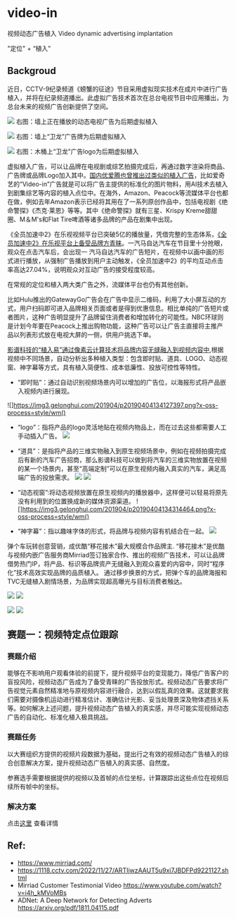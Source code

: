 # video-in
视频动态广告植入 Video dynamic advertising implantation

"定位" + “植入” 

## Backgroud

近日，CCTV-9纪录频道《螃蟹的征途》节目采用虚拟现实技术在成片中进行广告植入，并将在纪录频道播出。此虚拟广告技术首次在总台电视节目中应用播出，为总台未来的视频广告创新提供了空间。

![](https://p4.img.cctvpic.com/photoworkspace/contentimg/2022/11/27/2022112717262248324.png)
右图：墙上正在播放的动态电视广告为后期虚拟植入

![](https://p3.img.cctvpic.com/photoworkspace/contentimg/2022/11/27/2022112717263376194.png)
右图：墙上“卫龙”广告牌为后期虚拟植入

![](https://p1.img.cctvpic.com/photoworkspace/contentimg/2022/11/27/2022112717264649739.png)
右图：木桶上“卫龙”广告logo为后期虚拟植入


虚拟植入广告，可以让品牌在电视剧或综艺拍摄完成后，再通过数字渲染将商品、广告牌或品牌Logo加入其中。[国内优爱腾也曾推出过类似的植入广告](https://36kr.com/p/2131119015767041)，比如爱奇艺的“Video-in”广告就是可以将广告主提供的标准化的图片物料，用AI技术去植入到剧集综艺等内容的植入点位中。在海外，Amazon、Peacock等流媒体平台也都在做，例如去年Amazon表示已经将其用在了一系列原创作品中，包括电视剧《绝命警探》《杰克·莱恩》等等。其中《绝命警探》就有三星、Krispy Kreme甜甜圈、M＆M's和Flat Tire啤酒等诸多品牌的产品在剧集中出现。

《全员加速中2》在乐视视频平台已突破5亿的播放量，凭借完整的生态体系，[《全员加速中2》在乐视平台上备受品牌方青睐](https://www.huxiu.com/article/161897.html)。一汽马自达汽车在节目里十分抢眼，观众在点击汽车后，会出现一
汽马自达汽车的广告短片，在视频中以画中画的形式进行播放，从强制广告播放到用户主动触发，《全员加速中2》的平均互动点击率高达27.04%，说明观众对互动广告的接受程度较高。


在常规的定位和植入两大类广告之外，流媒体平台也仍有其他创新。

比如Hulu推出的GatewayGo广告会在广告中显示二维码，利用了大小屏互动的方式，用户扫码即可进入品牌相关页面或者是得到优惠信息。相比单纯的广告短片或者图片，这种广告明显提升了品牌留住消费者和增加转化的可能性。NBC环球则是计划今年要在Peacock上推出购物功能，这种广告可以让广告主直接将主推产品以列表形式放在电视大屏的一侧，供用户挑选下单。


[影谱科技的“植入易”通过像素云计算技术将品牌内容无缝融入到视频内容中](https://m.gelonghui.com/p/259284),根据视频中不同场景，自动分析出多种植入类型：包含即时贴、道具、LOGO、动态视窗、神字幕等方式，具有植入简便性、成本低廉性、投放可控性等特性。

- “即时贴”：通过自动识别视频场景内可以增加的广告位，以海报形式将产品嵌入视频内进行展现。

![]https://img3.gelonghui.com/201904/p20190404134127397.png?x-oss-process=style/wm()

- “logo”：指将产品的logo灵活地贴在视频内物品上，而在过去这些都需要人工手动插入广告。
![](https://img3.gelonghui.com/201904/p20190404134156396.png?x-oss-process=style/wm)

- “道具”：是指将产品的三维实物融入到原生视频场景中，例如在视频拍摄完成后有新的汽车广告招商，那么影谱科技可以做到将汽车的三维实物放置在视频的某一个场景内，甚至“高端定制”可以在原生视频内融入真实的汽车，满足高端广告的投放需求。
![](https://img3.gelonghui.com/201904/p20190404134226382.png?x-oss-process=style/wm)
![](https://img3.gelonghui.com/201904/p20190404134233395.png?x-oss-process=style/wm)

- “动态视窗”:将动态视频放置在原生视频内的播放器中，这样便可以轻易将原先没有利用到的位置换成新的媒体资源渠道。
![]https://img3.gelonghui.com/201904/p20190404134314464.png?x-oss-process=style/wm()
  
- “神字幕”：指以趣味字体的形式，将品牌与视频内容有机结合在一起。
![](https://img3.gelonghui.com/201904/p20190404134345306.png?x-oss-process=style/wm)

弹个车玩转创意营销，成优酷“移花接木”最大规模合作品牌主. “移花接木”是优酷与视频内嵌广告服务商Mirriad签订独家合作、推出的视频广告技术，可以让品牌借势热门IP，将产品、标识等品牌资产无缝融入到观众喜爱的内容中，同时“程序化”技术高效实现品牌的品质植入。 通过移步换景的方式，把弹个车的品牌海报和TVC无缝植入剧情场景，为品牌实现超高曝光与目标消费者触达。

![](https://file.digitaling.com/eImg/uimages/20170913/1505285391308960.jpg)  ![](https://file.digitaling.com/eImg/uimages/20170913/1505285391308960.jpg)

![](https://file.digitaling.com/eImg/uimages/20170913/1505285442541953.jpg) ![](https://file.digitaling.com/eImg/uimages/20170913/1505285442541953.jpg)


## 赛题一：视频特定点位跟踪

###  赛题介绍
能够在不影响用户观看体验的前提下，提升视频平台的变现能力，降低广告客户的盲投风险，视频动态广告成为了备受青睐的广告投放形式。视频动态广告要求将广告视觉元素自然精准地与原视频内容进行融合，达到以假乱真的效果。这就要求我们需要对摄像机运动进行精准估计、准确估计光影、妥当处理景深及物体遮挡关系等。如何解决上述问题，提升视频动态广告植入的真实感，并尽可能实现视频动态广告的自动化、标准化植入极具挑战。

### 赛题任务
以大赛组织方提供的视频片段数据为基础，提出行之有效的视频动态广告植入的综合创意解决方案，提升视频动态广告植入的真实感、自然度。

参赛选手需要根据提供的视频以及首帧的点位坐标，计算跟踪出这些点位在视频后续所有帧中的坐标。

### 解决方案

点击[这里](PointsTrackDemo.md) 查看详情



## Ref:
- https://www.mirriad.com/
- https://1118.cctv.com/2022/11/27/ARTIjwzAAUT5u9xi7JBDFPd9221127.shtml
- Mirriad Customer Testimonial Video https://www.youtube.com/watch?v=i4h_kMVoMBs 
- ADNet: A Deep Network for Detecting Adverts https://arxiv.org/pdf/1811.04115.pdf

